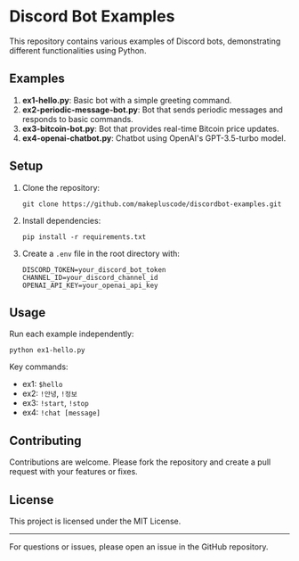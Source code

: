 # Discord Bot Examples

This repository contains various examples of Discord bots, demonstrating different functionalities using Python.

## Examples

1. **ex1-hello.py**: Basic bot with a simple greeting command.
2. **ex2-periodic-message-bot.py**: Bot that sends periodic messages and responds to basic commands.
3. **ex3-bitcoin-bot.py**: Bot that provides real-time Bitcoin price updates.
4. **ex4-openai-chatbot.py**: Chatbot using OpenAI's GPT-3.5-turbo model.

## Setup

1. Clone the repository:
   ```
   git clone https://github.com/makepluscode/discordbot-examples.git
   ```

2. Install dependencies:
   ```
   pip install -r requirements.txt
   ```

3. Create a `.env` file in the root directory with:
   ```
   DISCORD_TOKEN=your_discord_bot_token
   CHANNEL_ID=your_discord_channel_id
   OPENAI_API_KEY=your_openai_api_key
   ```

## Usage

Run each example independently:

```
python ex1-hello.py
```

Key commands:
- ex1: `$hello`
- ex2: `!안녕`, `!정보`
- ex3: `!start`, `!stop`
- ex4: `!chat [message]`

## Contributing

Contributions are welcome. Please fork the repository and create a pull request with your features or fixes.

## License

This project is licensed under the MIT License.

---

For questions or issues, please open an issue in the GitHub repository.
